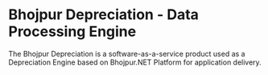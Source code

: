# Bhojpur Depreciation - Data Processing Engine
The Bhojpur Depreciation is a software-as-a-service product used as a Depreciation Engine based on Bhojpur.NET Platform for application delivery.
